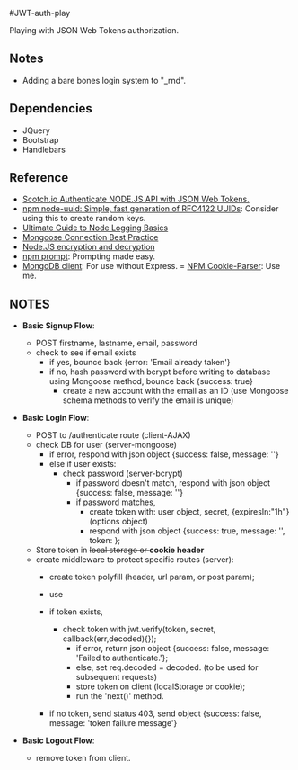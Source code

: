 #JWT-auth-play

Playing with JSON Web Tokens authorization.

## Notes
- Adding a bare bones login system to "_rnd".

## Dependencies
- JQuery
- Bootstrap
- Handlebars

## Reference
- [Scotch.io Authenticate NODE.JS API with JSON Web Tokens.](https://scotch.io/tutorials/authenticate-a-node-js-api-with-json-web-tokens)
- [npm node-uuid: Simple, fast generation of RFC4122 UUIDs](https://www.npmjs.com/package/node-uuid): Consider using this to create random keys.
- [Ultimate Guide to Node Logging Basics](https://www.loggly.com/ultimate-guide/node-logging-basics/)
- [Mongoose Connection Best Practice](http://theholmesoffice.com/mongoose-connection-best-practice/)
- [Node.JS encryption and decryption](http://lollyrock.com/articles/nodejs-encryption/)
- [npm prompt](https://www.npmjs.com/package/prompt): Prompting made easy.
- [MongoDB client](http://blog.modulus.io/mongodb-tutorial): For use without Express.
= [NPM Cookie-Parser](https://www.npmjs.com/package/cookie-parser): Use me.

## NOTES
- **Basic Signup Flow**:
    - POST firstname, lastname, email, password
    - check to see if email exists
        - if yes, bounce back {error: 'Email already taken'}
        - if no, hash password with bcrypt before writing to database using Mongoose method, bounce back {success: true}
            - create a new account with the email as an ID (use Mongoose schema methods to verify the email is unique)
 
 - **Basic Login Flow**:
    - POST to /authenticate route (client-AJAX)
    - check DB for user (server-mongoose)
        - if error, respond with json object {success: false, message: '<error message>'}
        - else if user exists:
            - check password (server-bcrypt)
                - if password doesn't match, respond with json object {success: false, message: '<error message>'}
                - if password matches,
                    - create token with: user object, secret, {expiresIn:"1h"} (options object)
                    - respond with json object {success: true, message: '<congrats message>', token: <token>};
    - Store token in <s>local storage  or </s> **cookie header**
    - create middleware to protect specific routes (server):
        - create token polyfill (header, url param, or post param);
        - use 
        - if token exists,
            - check token with jwt.verify(token, secret, callback(err,decoded){});
                - if error, return json object {success: false, message: 'Failed to authenticate.'};
                - else, set req.decoded = decoded. (to be used for subsequent requests)
                - store token on client (localStorage or cookie);
                - run the 'next()' method.

        - if no token, send status 403, send object {success: false, message: 'token failure message'}

 - **Basic Logout Flow**:
    - remove token from client.
